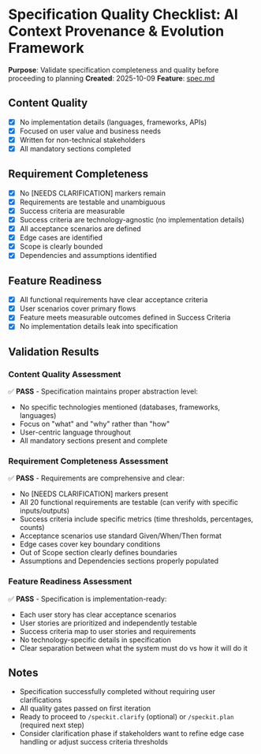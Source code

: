 # Specification Quality Checklist: AI Context Provenance & Evolution Framework

**Purpose**: Validate specification completeness and quality before proceeding to planning
**Created**: 2025-10-09
**Feature**: [spec.md](../spec.md)

## Content Quality

- [x] No implementation details (languages, frameworks, APIs)
- [x] Focused on user value and business needs
- [x] Written for non-technical stakeholders
- [x] All mandatory sections completed

## Requirement Completeness

- [x] No [NEEDS CLARIFICATION] markers remain
- [x] Requirements are testable and unambiguous
- [x] Success criteria are measurable
- [x] Success criteria are technology-agnostic (no implementation details)
- [x] All acceptance scenarios are defined
- [x] Edge cases are identified
- [x] Scope is clearly bounded
- [x] Dependencies and assumptions identified

## Feature Readiness

- [x] All functional requirements have clear acceptance criteria
- [x] User scenarios cover primary flows
- [x] Feature meets measurable outcomes defined in Success Criteria
- [x] No implementation details leak into specification

## Validation Results

### Content Quality Assessment
✅ **PASS** - Specification maintains proper abstraction level:
- No specific technologies mentioned (databases, frameworks, languages)
- Focus on "what" and "why" rather than "how"
- User-centric language throughout
- All mandatory sections present and complete

### Requirement Completeness Assessment
✅ **PASS** - Requirements are comprehensive and clear:
- No [NEEDS CLARIFICATION] markers present
- All 20 functional requirements are testable (can verify with specific inputs/outputs)
- Success criteria include specific metrics (time thresholds, percentages, counts)
- Acceptance scenarios use standard Given/When/Then format
- Edge cases cover key boundary conditions
- Out of Scope section clearly defines boundaries
- Assumptions and Dependencies sections properly populated

### Feature Readiness Assessment
✅ **PASS** - Specification is implementation-ready:
- Each user story has clear acceptance scenarios
- User stories are prioritized and independently testable
- Success criteria map to user stories and requirements
- No technology-specific details in specification
- Clear separation between what the system must do vs how it will do it

## Notes

- Specification successfully completed without requiring user clarifications
- All quality gates passed on first iteration
- Ready to proceed to `/speckit.clarify` (optional) or `/speckit.plan` (required next step)
- Consider clarification phase if stakeholders want to refine edge case handling or adjust success criteria thresholds

